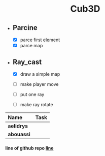 <div align="center">
  <h1 style="text-align: center;">Cub3D</h1>
</div>

- ## Parcine

	- [x] parce first element
	- [x] parce map

- ## Ray_cast
	- [x] draw a simple map
	- [ ] make player move
	- [ ] put one ray
	- [ ] make ray rotate


|Name|Task|
|:-|:-|
| **aelidrys** | |
| **abouassi**   |           |

#### line of github repo [line](https://github.com/gxxpython/cub)

